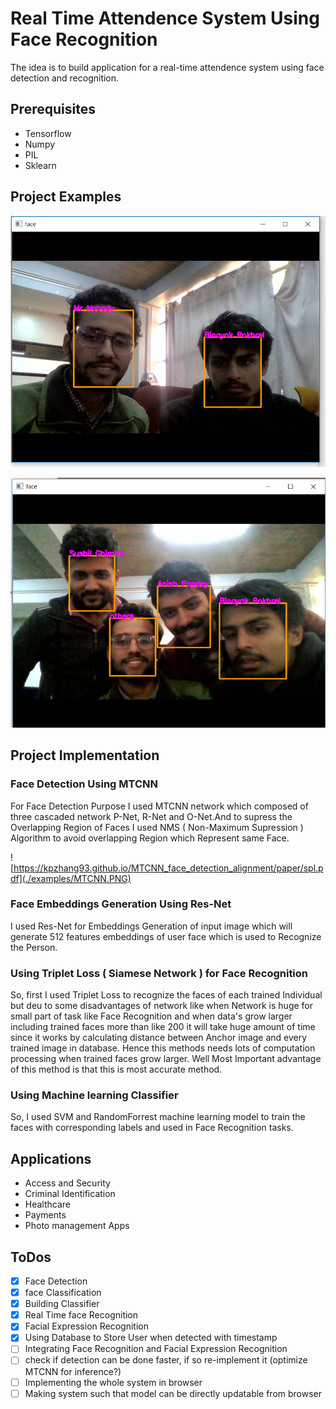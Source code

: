 # Real Time Attendence System Using Face Recognition

The idea is to build application for a real-time attendence system using face detection and recognition.

## Prerequisites

* Tensorflow
* Numpy
* PIL
* Sklearn

## Project Examples

![](./examples/image_1.png)

![](./examples/image_2.png)


## Project Implementation

### Face Detection Using MTCNN

For Face Detection Purpose I used MTCNN network which composed of three cascaded network P-Net, R-Net and O-Net.And to supress the Overlapping Region of Faces I used NMS ( Non-Maximum Supression ) Algorithm to avoid overlapping Region which Represent same Face.

![https://kpzhang93.github.io/MTCNN_face_detection_alignment/paper/spl.pdf](./examples/MTCNN.PNG)


### Face Embeddings Generation Using Res-Net 

I used Res-Net for Embeddings Generation of input image which will generate 512 features embeddings of user face which is used to Recognize the Person.

### Using Triplet Loss ( Siamese Network ) for Face Recognition

So, first I used Triplet Loss to recognize the faces of each trained Individual but deu to some disadvantages of network like when Network is huge for small part of task like Face Recognition and when data's grow larger including trained faces more than like 200 it will take huge amount of time since it works by calculating distance between Anchor image and every trained image in database. Hence this methods needs lots of computation processing when trained faces grow larger. Well Most Important advantage of this method is that this is most accurate method.

### Using Machine learning Classifier
So, I used SVM and RandomForrest machine learning model to train the faces with corresponding labels and used in Face Recognition tasks.

## Applications
* Access and Security
* Criminal Identification
* Healthcare
* Payments
* Photo management Apps


## ToDos
- [x] Face Detection
- [x] face Classification
- [x] Building Classifier
- [X] Real Time face Recognition
- [x] Facial Expression Recognition
- [X] Using Database to Store User when detected with timestamp
- [ ] Integrating Face Recognition and Facial Expression Recognition
- [ ] check if detection can be done faster, if so re-implement it (optimize MTCNN for inference?)
- [ ] Implementing the whole system in browser
- [ ] Making system such that model can be directly updatable from browser